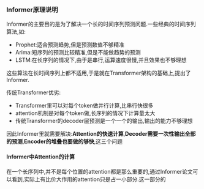 ### Informer原理说明

Informer的主要目的是为了解决一个长的时间序列预测问题.一些经典的时间序列算法,如:

* Prophet:适合预测趋势,但是预测数值不够精准
* Arima:短序列的预测比较精准,但是不能做趋势的预测
* LSTM:在长序列的情况下,由于是串行,运算速度很慢,并且效果也不够理想

这些算法在长时间序列上都不适用,于是就在Transformer架构的基础上,提出了Informer.

传统Transformer优劣:

* Transformer里可以对每个token做并行计算,比串行快很多
* attention机制是对每个token做,长序列的情况下计算量太大
* 传统Transformer的decoder层预测是一个一个的输出,输出的能力不够理想

因此Informer里就需要解决:**Attention的快速计算**,**Decoder需要一次性输出全部的预测**,**Encoder的堆叠也要做的够快**,这三个问题

#### Informer中Attention的计算

在一个长序列中,并不是每个位置的attention都是那么重要的,通过Informer论文可以看到,实际上有比价大作用的attention只是占一小部分.这一部分的
